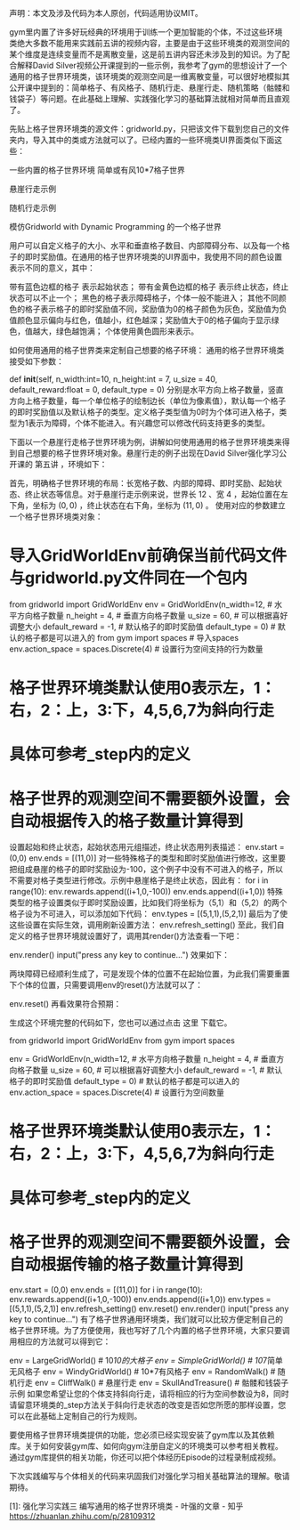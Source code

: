 声明：本文及涉及代码为本人原创，代码适用协议MIT。

gym里内置了许多好玩经典的环境用于训练一个更加智能的个体，不过这些环境类绝大多数不能用来实践前五讲的视频内容，主要是由于这些环境类的观测空间的某个维度是连续变量而不是离散变量，这是前五讲内容还未涉及到的知识。为了配合解释David Silver视频公开课提到的一些示例，我参考了gym的思想设计了一个通用的格子世界环境类，该环境类的观测空间是一维离散变量，可以很好地模拟其公开课中提到的：简单格子、有风格子、随机行走、悬崖行走、随机策略（骷髅和钱袋子）等问题。在此基础上理解、实践强化学习的基础算法就相对简单而且直观了。

先贴上格子世界环境类的源文件：gridworld.py，只把该文件下载到您自己的文件夹内，导入其中的类或方法就可以了。已经内置的一些环境类UI界面类似下面这些：



一些内置的格子世界环境
简单或有风10*7格子世界




悬崖行走示例




随机行走示例




模仿Gridworld with Dynamic Programming 的一个格子世界


用户可以自定义格子的大小、水平和垂直格子数目、内部障碍分布、以及每一个格子的即时奖励值。在通用的格子世界环境类的UI界面中，我使用不同的颜色设置表示不同的意义，其中：

带有蓝色边框的格子 表示起始状态；
带有金黄色边框的格子 表示终止状态，终止状态可以不止一个；
黑色的格子表示障碍格子，个体一般不能进入；
其他不同颜色的格子表示格子的即时奖励值不同，奖励值为0的格子颜色为灰色，奖励值为负值颜色显示偏向与红色，值越小，红色越深；奖励值大于0的格子偏向于显示绿色，值越大，绿色越饱满；
个体使用黄色圆形来表示。


如何使用通用的格子世界类来定制自己想要的格子环境：
通用的格子世界环境类接受如下参数：

def __init__(self, n_width:int=10,
                   n_height:int = 7,
                   u_size = 40,
                   default_reward:float = 0,
                   default_type = 0)
分别是水平方向上格子数量，竖直方向上格子数量，每一个单位格子的绘制边长（单位为像素值），默认每一个格子的即时奖励值以及默认格子的类型。定义格子类型值为0时为个体可进入格子，类型为1表示为障碍，个体不能进入。有兴趣您可以修改代码支持更多的类型。

下面以一个悬崖行走格子世界环境为例，讲解如何使用通用的格子世界环境类来得到自己想要的格子世界环境对象。悬崖行走的例子出现在David Silver强化学习公开课的 第五讲 ，环境如下：




首先，明确格子世界环境的布局：长宽格子数、内部的障碍、即时奖励、起始状态、终止状态等信息。对于悬崖行走示例来说，世界长 $12$ 、宽 $4$ ，起始位置在左下角，坐标为 $(0,0)$ ，终止状态在右下角，坐标为 $(11,0)$ 。
使用对应的参数建立一个格子世界环境类对象：
# 导入GridWorldEnv前确保当前代码文件与gridworld.py文件同在一个包内
from gridworld import GridWorldEnv
env = GridWorldEnv(n_width=12,          # 水平方向格子数量
                   n_height = 4,        # 垂直方向格子数量
                   u_size = 60,         # 可以根据喜好调整大小
                   default_reward = -1, # 默认格子的即时奖励值
                   default_type = 0)    # 默认的格子都是可以进入的
from gym import spaces                  # 导入spaces
env.action_space = spaces.Discrete(4)   # 设置行为空间支持的行为数量
# 格子世界环境类默认使用0表示左，1：右，2：上，3:下，4,5,6,7为斜向行走
# 具体可参考_step内的定义
# 格子世界的观测空间不需要额外设置，会自动根据传入的格子数量计算得到
设置起始和终止状态，起始状态用元组描述，终止状态用列表描述：
env.start = (0,0)
env.ends = [(11,0)]
对一些特殊格子的类型和即时奖励值进行修改，这里要把组成悬崖的格子的即时奖励设为-100，这个例子中没有不可进入的格子，所以不需要对格子类型进行修改。示例中悬崖格子是终止状态，因此有：
for i in range(10):
    env.rewards.append((i+1,0,-100))
    env.ends.append((i+1,0))
特殊类型的格子设置类似于即时奖励设置，比如我们将坐标为（5,1）和（5,2）的两个格子设为不可进入，可以添加如下代码：
env.types = [(5,1,1),(5,2,1)]
最后为了使这些设置在实际生效，调用刷新设置方法：
env.refresh_setting()
至此，我们自定义的格子世界环境就设置好了，调用其render()方法查看一下吧：

env.render()
input("press any key to continue...")
效果如下：




两块障碍已经顺利生成了，可是发现个体的位置不在起始位置，为此我们需要重置下个体的位置，只需要调用env的reset()方法就可以了：

env.reset()
再看效果符合预期：




生成这个环境完整的代码如下，您也可以通过点击 这里 下载它。

from gridworld import GridWorldEnv
from gym import spaces

env = GridWorldEnv(n_width=12,          # 水平方向格子数量
                   n_height = 4,        # 垂直方向格子数量
                   u_size = 60,         # 可以根据喜好调整大小
                   default_reward = -1, # 默认格子的即时奖励值
                   default_type = 0)    # 默认的格子都是可以进入的
env.action_space = spaces.Discrete(4)   # 设置行为空间数量
# 格子世界环境类默认使用0表示左，1：右，2：上，3:下，4,5,6,7为斜向行走
# 具体可参考_step内的定义
# 格子世界的观测空间不需要额外设置，会自动根据传输的格子数量计算得到
env.start = (0,0)
env.ends = [(11,0)]
for i in range(10):
    env.rewards.append((i+1,0,-100))
    env.ends.append((i+1,0))
env.types = [(5,1,1),(5,2,1)]
env.refresh_setting()
env.reset()
env.render()
input("press any key to continue...")
有了格子世界通用环境类，我们就可以比较方便定制自己的格子世界环境。为了方便使用，我也写好了几个内置的格子世界环境，大家只要调用相应的方法就可以得到它：

env = LargeGridWorld()   # 10*10的大格子
env = SimpleGridWorld()  # 10*7简单无风格子
env = WindyGridWorld()   # 10*7有风格子
env = RandomWalk()       # 随机行走
env = CliffWalk()        # 悬崖行走
env = SkullAndTreasure() # 骷髅和钱袋子示例
如果您希望让您的个体支持斜向行走，请将相应的行为空间参数设为8，同时请留意环境类的_step方法关于斜向行走状态的改变是否如您所愿的那样设置，您可以在此基础上定制自己的行为规则。

要使用格子世界环境类提供的功能，您必须已经实现安装了gym库以及其依赖库。关于如何安装gym库、如何向gym注册自定义的环境类可以参考相关教程。通过gym库提供的相关功能，你还可以把个体经历Episode的过程录制成视频。

下次实践编写与个体相关的代码来巩固我们对强化学习相关基础算法的理解。敬请期待。


[1]: 强化学习实践三 编写通用的格子世界环境类 - 叶强的文章 - 知乎
https://zhuanlan.zhihu.com/p/28109312
